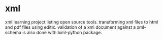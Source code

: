 # xml
xml learning project listing open source tools.
transforming xml files to html and pdf files using editix.
validation of a xml document against a xml-schema is also done with lxml-python package.
